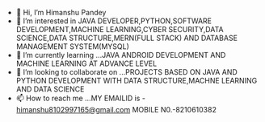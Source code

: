 - 👋 Hi, I’m Himanshu Pandey
- 👀 I’m interested in JAVA DEVELOPER,PYTHON,SOFTWARE DEVELOPMENT,MACHINE LEARNING,CYBER SECURITY,DATA SCIENCE,DATA STRUCTURE,MERN(FULL STACK) AND DATABASE MANAGEMENT SYSTEM(MYSQL)
- 🌱 I’m currently learning ...JAVA ANDROID DEVELOPMENT AND MACHINE LEARNING AT ADVANCE LEVEL
- 💞️ I’m looking to collaborate on ...PROJECTS BASED ON JAVA AND PYTHON DEVELOPMENT WITH DATA STRUCTURE,MACHNE LEARNING AND DATA SCIENCE
- 📫 How to reach me ...MY EMAILID is - himanshu8102997165@gmail.com MOBILE N0.-8210610382

<!---
Himanshu11p1/Himanshu11p1 is a ✨ special ✨ repository because its `README.md` (this file) appears on your GitHub profile.
You can click the Preview link to take a look at your changes.
--->
